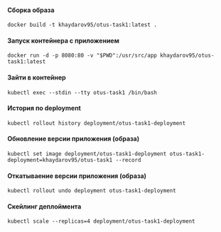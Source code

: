 #### Сборка образа
```shell
docker build -t khaydarov95/otus-task1:latest .
```

#### Запуск контейнера с приложением
```shell
docker run -d -p 8080:80 -v "$PWD":/usr/src/app khaydarov95/otus-task1:latest
```

#### Зайти в контейнер
```shell
kubectl exec --stdin --tty otus-task1 /bin/bash
```

#### История по deployment
```shell
kubectl rollout history deployment/otus-task1-deployment
```

#### Обновление версии приложения (образа)
```shell
kubectl set image deployment/otus-task1-deployment otus-task1-deployment=khaydarov95/otus-task1 --record
```

#### Откатываение версии приложения (образа)
```shell
kubectl rollout undo deployment otus-task1-deployment
```

#### Скейлинг деплоймента
```shell
kubectl scale --replicas=4 deployment/otus-task1-deployment
```